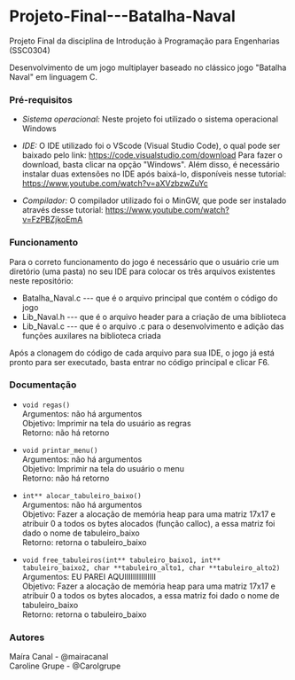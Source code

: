 # Projeto-Final---Batalha-Naval

Projeto Final da disciplina de Introdução à Programação para Engenharias (SSC0304)

Desenvolvimento de um jogo multiplayer baseado no clássico jogo "Batalha Naval" em linguagem C.

### Pré-requisitos

- *Sistema operacional:* Neste projeto foi utilizado o sistema operacional Windows

- *IDE:* O IDE utilizado foi o VScode (Visual Studio Code), o qual pode ser baixado pelo link: 
https://code.visualstudio.com/download
Para fazer o download, basta clicar na opção "Windows".
Além disso, é necessário instalar duas extensões no IDE após baixá-lo, disponíveis nesse tutorial: https://www.youtube.com/watch?v=aXVzbzwZuYc 

- *Compilador:* O compilador utilizado foi o MinGW, que pode ser instalado através desse tutorial: https://www.youtube.com/watch?v=FzPBZjkoEmA

### Funcionamento

Para o correto funcionamento do jogo é necessário que o usuário crie um diretório (uma pasta) no seu IDE para colocar os três arquivos existentes neste repositório: 
- Batalha_Naval.c --- que é o arquivo principal que contém o código do jogo
- Lib_Naval.h --- que é o arquivo header para a criação de uma biblioteca 
- Lib_Naval.c --- que é o arquivo .c para o desenvolvimento e adição das funções auxilares na biblioteca criada

Após a clonagem do código de cada arquivo para sua IDE, o jogo já está pronto para ser executado, basta entrar no código principal e clicar F6.

### Documentação 

- ```void regas()```     
Argumentos: não há argumentos  
Objetivo: Imprimir na tela do usuário as regras  
Retorno: não há retorno  

- ```void printar_menu()```     
Argumentos: não há argumentos    
Objetivo: Imprimir na tela do usuário o menu    
Retorno: não há retorno   

- ```int** alocar_tabuleiro_baixo()```    
Argumentos: não há argumentos    
Objetivo: Fazer a alocação de memória heap para uma matriz 17x17 e atribuir 0 a todos os bytes alocados (função calloc), a essa matriz foi dado o nome de tabuleiro_baixo  
Retorno: retorna o tabuleiro_baixo

- ```void free_tabuleiros(int** tabuleiro_baixo1, int** tabuleiro_baixo2, char **tabuleiro_alto1, char **tabuleiro_alto2)```    
Argumentos: EU PAREI AQUIIIIIIIIIIIIIII  
Objetivo: Fazer a alocação de memória heap para uma matriz 17x17 e atribuir 0 a todos os bytes alocados, a essa matriz foi dado o nome de tabuleiro_baixo  
Retorno: retorna o tabuleiro_baixo

### Autores

Maíra Canal - @mairacanal  
Caroline Grupe - @Carolgrupe

